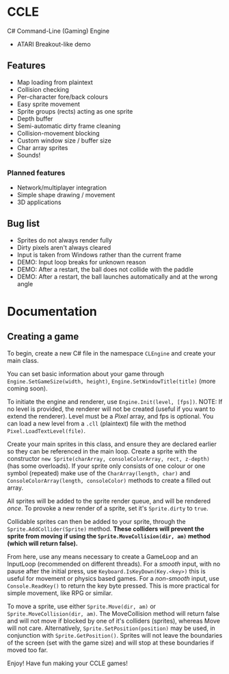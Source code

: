 CCLE
====

C# Command-Line (Gaming) Engine
+ ATARI Breakout-like demo

## Features

* Map loading from plaintext
* Collision checking
* Per-character fore/back colours
* Easy sprite movement
* Sprite groups (rects) acting as one sprite
* Depth buffer
* Semi-automatic dirty frame cleaning
* Collision-movement blocking
* Custom window size / buffer size
* Char array sprites
* Sounds!

### Planned features

* Network/multiplayer integration
* Simple shape drawing / movement
* 3D applications

## Bug list

* Sprites do not always render fully
* Dirty pixels aren't always cleared
* Input is taken from Windows rather than the current frame
* DEMO: Input loop breaks for unknown reason
* DEMO: After a restart, the ball does not collide with the paddle
* DEMO: After a restart, the ball launches automatically and at the wrong angle

# Documentation

## Creating a game

To begin, create a new C# file in the namespace `CLEngine` and create your main class.

You can set basic information about your game through `Engine.SetGameSize(width, height)`, `Engine.SetWindowTitle(title)` (more coming soon).

To initiate the engine and renderer, use `Engine.Init(level, [fps])`. NOTE: If no level is provided, the renderer will not be created (useful if you want to extend the renderer). Level must be a _Pixel_ array, and fps is optional. You can load a new level from a `.cll` (plaintext) file with the method `Pixel.LoadTextLevel(file)`.

Create your main sprites in this class, and ensure they are declared earlier so they can be referenced in the main loop. Create a sprite with the constructor `new Sprite(charArray, consoleColorArray, rect, z-depth)` (has some overloads). If your sprite only consists of one colour or one symbol (repeated) make use of the `CharArray(length, char)` and `ConsoleColorArray(length, consoleColor)` methods to create a filled out array.

All sprites will be added to the sprite render queue, and will be rendered _once_. To provoke a new render of a sprite, set it's `Sprite.dirty` to `true`.

Collidable sprites can then be added to your sprite, through the `Sprite.AddCollider(Sprite)` method. **These colliders will prevent the sprite from moving if using the `Sprite.MoveCollision(dir, am)` method (which will return false).**

From here, use any means necessary to create a GameLoop and an InputLoop (recommended on different threads). For a _smooth_ input, with no pause after the initial press, use `Keyboard.IsKeyDown(Key.<key>)` this is useful for movement or physics based games. For a _non-smooth_ input, use `Console.ReadKey()` to return the key byte pressed. This is more practical for simple movement, like RPG or similar.

To move a sprite, use either `Sprite.Move(dir, am)` or `Sprite.MoveCollision(dir, am)`. The MoveCollision method will return false and will not move if blocked by one of it's colliders (sprites), whereas Move will not care. Alternatively, `Sprite.SetPosition(position)` may be used, in conjunction with `Sprite.GetPosition()`.
Sprites will not leave the boundaries of the screen (set with the game size) and will stop at these boundaries if moved too far.

Enjoy! Have fun making your CCLE games!